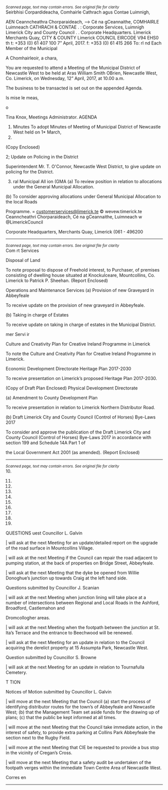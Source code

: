 *<small>Scanned page, text may contain errors. See original file for clarity</small>*  
Seirbhisi Corpardideacha,
Comhairle Cathrach agus Contae Luimnigh,

AEN Ceanncheathra Chorparaideach,
—> Cé na gCeannaithe,
COMHAIRLE Luimneach
CATHRACH & CONTAE
. : Corporate Services,
Luimnigh Limerick City and County Council
. . Corporate Headquarters.
Limerick Merchants Quay,
CITY & COUNTY Limerick
COUNCIL
EIRCODE V94 EHS0
th t: +353 (0) 61 407 100
7” April, 2017. f: +353 (0) 61 415 266
To: rl nd Each Member of the Municipal

A Chomhairleoir, a chara,

You are requested to attend a Meeting of the Municipal District of Newcastle West to be held at Aras
William Smith OBrien, Newcastle West, Co. Limerick, on Wednesday, 12” April, 2017, at 10.00 a.m.

The business to be transacted is set out on the appended Agenda.

Is mise le meas,

o

Tina Knox,
Meetings Administrator.
AGENDA
1. Minutes
To adopt Minutes of Meeting of Municipal District of Newcastle West held on 1* March,
2017.

(Copy Enclosed)

2; Update on Policing in the District

Superintendent Mr. T. O'Connor, Newcastle West District, to give update on policing for the
District.

3. ral Municipal All ion (GMA
(a) To review position in relation to allocations under the General Municipal Allocation.

(b) To consider approving allocations under General Municipal Allocation to the local Roads

Programme.
= customerservices@limerick.te
© wevew.timerick.te
Ceanncheathri Chorparaideach, Cé na gCeannaithe, Luimneach w @LimerickCouncil

Corporate Headquarters, Merchants Quay, Limerick (061 - 496200

---
*<small>Scanned page, text may contain errors. See original file for clarity</small>*  
Com rt Services

Disposal of Land

To note proposal to dispose of Freehold interest, to Purchaser, of premises consisting of
dwelling house situated at Knockulceare, Mountcollins, Co. Limerick to Patrick P. Sheehan.
(Report Enclosed)

Operations and Maintenance Services
(a) Provision of new Graveyard in Abbeyfeale

To receive update on the provision of new graveyard in Abbeyfeale.

(b) Taking in charge of Estates

To receive update on taking in charge of estates in the Municipal District.

mer Servi ir

Culture and Creativity Plan for Creative Ireland Programme in Limerick

To note the Culture and Creativity Plan for Creative Ireland Programme in Limerick.

Economic Development Directorate
Heritage Plan 2017-2030

To receive presentation on Limerick’s proposed Heritage Plan 2017-2030.

(Copy of Draft Plan Enclosed)
Physical Development Directorate

(a) Amendment to County Development Plan

To receive presentation in relation to Limerick Northern Distributor Road.

(b) Draft Limerick City and County Council (Control of Horses) Bye-Laws 2017

To consider and approve the publication of the Draft Limerick City and County Council
(Control of Horses) Bye-Laws 2017 in accordance with section 199 and Schedule 14A Part 1 of

the Local Government Act 2001 (as amended).
(Report Enclosed)

---
*<small>Scanned page, text may contain errors. See original file for clarity</small>*  
10.

11.

12.

13.

14.

15.

16.

17.

18.

19.

QUESTIONS
uest Councillor L. Galvin

| will ask at the next Meeting for an update/detailed report on the upgrade of the road
surface in Mountcollins Village.

| will ask at the next Meeting if the Council can repair the road adjacent to pumping station,
at the back of properties on Bridge Street, Abbeyfeale.

| will ask at the next Meeting that the dyke be opened from Willie Donoghue’s junction up
towards Craig at the left hand side.

Questions submitted by Councillor J. Scanian

| will ask at the next Meeting when junction lining will take place at a number of intersections
between Regional and Local Roads in the Ashford, Broadford, Castlemahon and

Dromcollogher areas.

| will ask at the next Meeting when the footpath between the junction at St. Ita’s Terrace and
the entrance to Beechwood will be renewed.

| will ask at the next Meeting for an update in relation to the Council acquiring the derelict
property at 15 Assumpta Park, Newcastle West.

Question submitted by Councillor S. Browne

| will ask at the next Meeting for an update in relation to Tournafulla Cemetery.

T TION

Notices of Motion submitted by Councillor L. Galvin

| will move at the next Meeting that the Council (a) start the process of identifying distributor
routes for the town’s of Abbeyfeale and Newcastle West; (b) that the Management Team set
aside funds for the drawing up of plans; (c) that the public be kept informed at all times.

| will move at the next Meeting that the Council take immediate action, in the interest of
safety, to provide extra parking at Collins Park Abbeyfeale the section next to the Rugby Field.

| will move at the next Meeting that CIE be requested to provide a bus stop in the vicinity of
Cregan’s Cross.

| will move at the next Meeting that a safety audit be undertaken of the footpath verges
within the immediate Town Centre Area of Newcastle West.

Corres en

---
